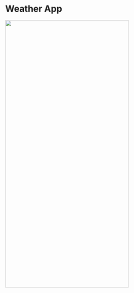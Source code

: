 # Weather App

<img src="https://github.com/v2Kamikaze/weather_app_flutter/blob/main/readme_assets/demo.gif" width="390" height="844" />
